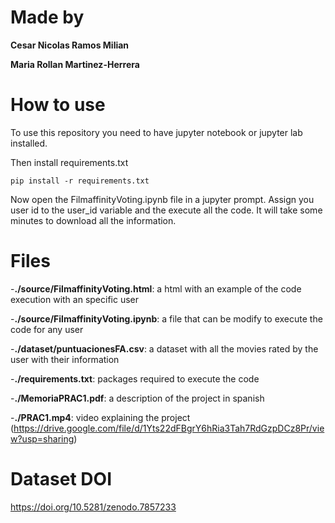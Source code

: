 # Made by
**Cesar Nicolas Ramos Milian**

**Maria Rollan Martinez-Herrera**


# How to use
To use this repository you need to have jupyter notebook or jupyter lab installed.

Then install requirements.txt

```
pip install -r requirements.txt
```

Now open the FilmaffinityVoting.ipynb file in a jupyter prompt. Assign you user id to the user_id variable and the execute all the code. It will take some minutes to download all the information.

# Files
-**./source/FilmaffinityVoting.html**: a html with an example of the code execution with an specific user

-**./source/FilmaffinityVoting.ipynb**: a file that can be modify to execute the code for any user

-**./dataset/puntuacionesFA.csv**: a dataset with all the movies rated by the user with their information

-**./requirements.txt**: packages required to execute the code

-**./MemoriaPRAC1.pdf**: a description of the project in spanish

-**./PRAC1.mp4**: video explaining the project (https://drive.google.com/file/d/1Yts22dFBgrY6hRia3Tah7RdGzpDCz8Pr/view?usp=sharing)

# Dataset DOI
https://doi.org/10.5281/zenodo.7857233



